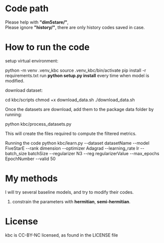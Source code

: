 # Code path
Please help with **"dim5stare/"**,  
Please ignore **"history/"**, there are only history codes saved in case.

# How to run the code
setup virtual environment:

python -m venv .venv_kbc
source .venv_kbc/bin/activate
pip install -r requirements.txt
run **python setup.py install** every time when model is modified.

download dataset:

cd kbc/scripts
chmod +x download_data.sh
./download_data.sh

Once the datasets are download, add them to the package data folder by running:

python kbc/process_datasets.py

This will create the files required to compute the filtered metrics.

Running the code
python kbc/learn.py --dataset datasetName --model FiveStarE --rank dimension --optimizer
Adagrad --learning_rate lr --batch_size batchSize --regularizer N3 --reg regularizerValue
 --max_epochs EpochNumber --valid 50



# My methods
I will try several baseline models, and try to modify their codes.
1. constrain the parameters with **hermitian**, **semi-hermitian**.


# License
kbc is CC-BY-NC licensed, as found in the LICENSE file